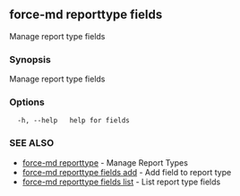 ## force-md reporttype fields

Manage report type fields

### Synopsis

Manage report type fields

### Options

```
  -h, --help   help for fields
```

### SEE ALSO

* [force-md reporttype](force-md_reporttype.md)	 - Manage Report Types
* [force-md reporttype fields add](force-md_reporttype_fields_add.md)	 - Add field to report type
* [force-md reporttype fields list](force-md_reporttype_fields_list.md)	 - List report type fields

